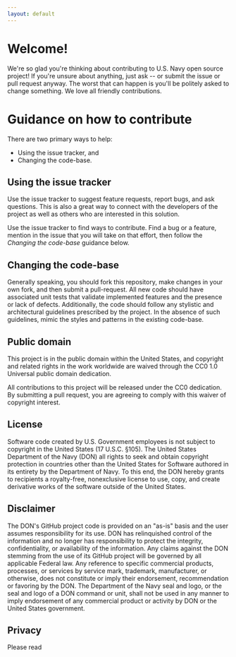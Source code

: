```yaml
---
layout: default
---
```


# Welcome!
We're so glad you're thinking about contributing to U.S. Navy open source project! If you're unsure about anything, just ask -- or submit the issue or pull request anyway. The worst that can happen is you'll be politely asked to change something. We love all friendly contributions.

# Guidance on how to contribute
There are two primary ways to help: 
 - Using the issue tracker, and 
 - Changing the code-base.

## Using the issue tracker

Use the issue tracker to suggest feature requests, report bugs, and ask questions. 
This is also a great way to connect with the developers of the project as well
as others who are interested in this solution.  

Use the issue tracker to find ways to contribute. Find a bug or a feature, mention in
the issue that you will take on that effort, then follow the _Changing the code-base_ 
guidance below.

## Changing the code-base

Generally speaking, you should fork this repository, make changes in your
own fork, and then submit a pull-request. All new code should have associated unit
tests that validate implemented features and the presence or lack of defects. 
Additionally, the code should follow any stylistic and architectural guidelines 
prescribed by the project. In the absence of such guidelines, mimic the styles
and patterns in the existing code-base.

## Public domain
This project is in the public domain within the United States, and copyright and related rights in the work worldwide are waived through the CC0 1.0 Universal public domain dedication.

All contributions to this project will be released under the CC0 dedication. By submitting a pull request, you are agreeing to comply with this waiver of copyright interest.

## License
Software code created by U.S. Government employees is not subject to copyright in the United States (17 U.S.C. §105). The United States Department of the Navy (DON) all rights to seek and obtain copyright protection in countries other than the United States for Software authored in its entirety by the Department of Navy. To this end, the DON hereby grants to recipients a royalty-free, nonexclusive license to use, copy, and create derivative works of the software outside of the United States.

## Disclaimer
The DON's GitHub project code is provided on an "as-is" basis and the user assumes responsibility for its use. DON has relinquished control of the information and no longer has responsibility to protect the integrity, confidentiality, or availability of the information. Any claims against the DON stemming from the use of its GitHub project will be governed by all applicable Federal law. Any reference to specific commercial products, processes, or services by service mark, trademark, manufacturer, or otherwise, does not constitute or imply their endorsement, recommendation or favoring by the DON. The Department of the Navy seal and logo, or the seal and logo of a DON command or unit, shall not be used in any manner to imply endorsement of any commercial product or activity by DON or the United States government.

## Privacy
Please read 
